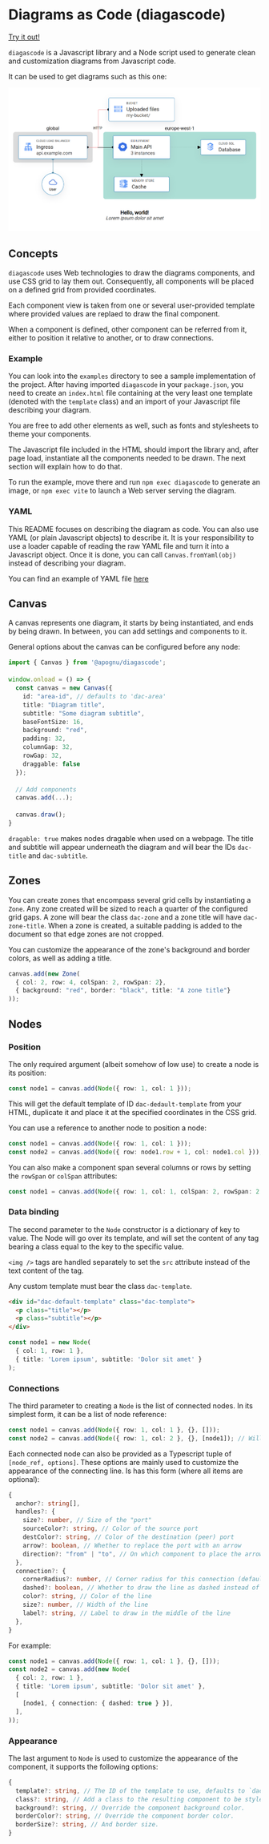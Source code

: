 # Diagrams as Code (diagascode)

[Try it out!](https://jsfiddle.net/apognu/uyngxkmL/)

`diagascode` is a Javascript library and a Node script used to generate clean and customization diagrams from Javascript code.

It can be used to get diagrams such as this one:

![Example diagram generated with diagascode](contrib/example.png)

## Concepts

`diagascode` uses Web technologies to draw the diagrams components, and use CSS grid to lay them out. Consequently, all components will be placed on a defined grid from provided coordinates.

Each component view is taken from one or several user-provided template where provided values are replaed to draw the final component.

When a component is defined, other component can be referred from it, either to position it relative to another, or to draw connections.

### Example

You can look into the `examples` directory to see a sample implementation of the project. After having imported `diagascode` in your `package.json`, you need to create an `index.html` file containing at the very least one template (denoted with the `template` class) and an import of your Javascript file describing your diagram.

You are free to add other elements as well, such as fonts and stylesheets to theme your components.

The Javascript file included in the HTML should import the library and, after page load, instantiate all the components needed to be drawn. The next section will explain how to do that.

To run the example, move there and run `npm exec diagascode` to generate an image, or `npm exec vite` to launch a Web server serving the diagram.

### YAML

This README focuses on describing the diagram as code. You can also use YAML (or plain Javascript objects) to describe it. It is your responsibility to use a loader capable of reading the raw YAML file and turn it into a Javascript object. Once it is done, you can call `Canvas.fromYaml(obj)` instead of describing your diagram.

You can find an example of YAML file [here](./examples/diagram.yml)

## Canvas

A canvas represents one diagram, it starts by being instantiated, and ends by being drawn. In between, you can add settings and components to it.

General options about the canvas can be configured before any node:

```typescript
import { Canvas } from '@apognu/diagascode';

window.onload = () => {
  const canvas = new Canvas({
    id: "area-id", // defaults to 'dac-area'
    title: "Diagram title",
    subtitle: "Some diagram subtitle",
    baseFontSize: 16,
    background: "red",
    padding: 32,
    columnGap: 32,
    rowGap: 32,
    draggable: false
  });

  // Add components
  canvas.add(...);

  canvas.draw();
}
```

`dragable: true` makes nodes dragable when used on a webpage. The title and subtitle will appear underneath the diagram and will bear the IDs `dac-title` and `dac-subtitle`.

## Zones

You can create zones that encompass several grid cells by instantiating a `Zone`. Any zone created will be sized to reach a quarter of the configured grid gaps. A zone will bear the class `dac-zone` and a zone title will have `dac-zone-title`. When a zone is created, a suitable padding is added to the document so that edge zones are not cropped.

You can customize the appearance of the zone's background and border colors, as well as adding a title.

```typescript
canvas.add(new Zone(
  { col: 2, row: 4, colSpan: 2, rowSpan: 2},
  { background: "red", border: "black", title: "A zone title"}
));
```

## Nodes

### Position

The only required argument (albeit somehow of low use) to create a node is its position:

```typescript
const node1 = canvas.add(Node({ row: 1, col: 1 }));
```

This will get the default template of ID `dac-dedault-template` from your HTML, duplicate it and place it at the specified coordinates in the CSS grid.

You can use a reference to another node to position a node:

```typescript
const node1 = canvas.add(Node({ row: 1, col: 1 }));
const node2 = canvas.add(Node({ row: node1.row + 1, col: node1.col }));
```

You can also make a component span several columns or rows by setting the `rowSpan` or `colSpan` attributes:

```typescript
const node1 = canvas.add(Node({ row: 1, col: 1, colSpan: 2, rowSpan: 2 }));
```

### Data binding

The second parameter to the `Node` constructor is a dictionary of key to value. The Node will go over its template, and will set the content of any tag bearing a class equal to the key to the specific value.

`<img />` tags are handled separately to set the `src` attribute instead of the text content of the tag.

Any custom template must bear the class `dac-template`.

```html
<div id="dac-default-template" class="dac-template">
  <p class="title"></p>
  <p class="subtitle"></p>
</div>
```

```typescript
const node1 = new Node(
  { col: 1, row: 1 },
  { title: 'Lorem ipsum', subtitle: 'Dolor sit amet' }
);
```

### Connections

The third parameter to creating a `Node` is the list of connected nodes. In its simplest form, it can be a list of node reference:

```typescript
const node1 = canvas.add(Node({ row: 1, col: 1 }, {}, []));
const node2 = canvas.add(Node({ row: 1, col: 2 }, {}, [node1]); // Will be connected to node1).
```

Each connected node can also be provided as a Typescript tuple of `[node_ref, options]`. These options are mainly used to customize the appearance of the connecting line. Is has this form (where all items are optional):

```typescript
{
  anchor?: string[],
  handles?: {
    size?: number, // Size of the "port"
    sourceColor?: string, // Color of the source port
    destColor?: string, // Color of the destination (peer) port
    arrow?: boolean, // Whether to replace the port with an arrow
    direction?: "from" | "to", // On which component to place the arrow
  },
  connection?: {
    cornerRadius?: number, // Corner radius for this connection (defaults to none)
    dashed?: boolean, // Whether to draw the line as dashed instead of full
    color?: string, // Color of the line
    size?: number, // Width of the line
    label?: string, // Label to draw in the middle of the line
  },
}
```

For example:

```typescript
const node1 = canvas.add(Node({ row: 1, col: 1 }, {}, []));
const node2 = canvas.add(new Node(
  { col: 2, row: 1 },
  { title: 'Lorem ipsum', subtitle: 'Dolor sit amet' },
  [
    [node1, { connection: { dashed: true } }],
  ],
));
```

### Appearance

The last argument to `Node` is used to customize the appearance of the component, it supports the following options:

```typescript
{
  template?: string, // The ID of the template to use, defaults to `dac-default-template`.
  class?: string, // Add a class to the resulting component to be styled with CSS
  background?: string, // Override the component background color.
  borderColor?: string, // Override the component border color.
  borderSize?: string, // And border size.
}
```
